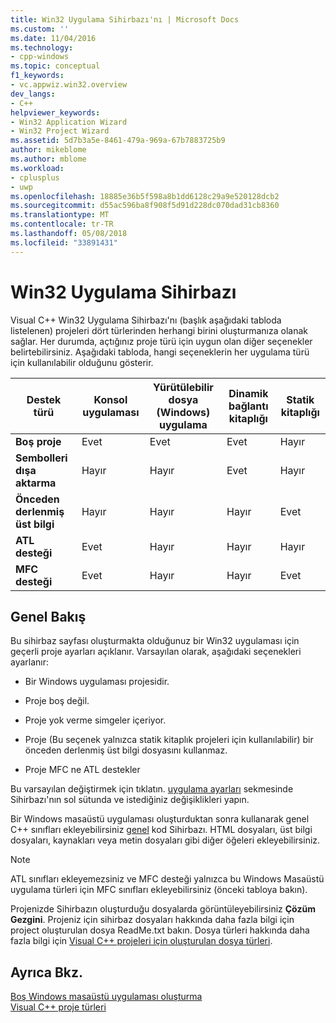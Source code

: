 ```yaml
---
title: Win32 Uygulama Sihirbazı'nı | Microsoft Docs
ms.custom: ''
ms.date: 11/04/2016
ms.technology:
- cpp-windows
ms.topic: conceptual
f1_keywords:
- vc.appwiz.win32.overview
dev_langs:
- C++
helpviewer_keywords:
- Win32 Application Wizard
- Win32 Project Wizard
ms.assetid: 5d7b3a5e-8461-479a-969a-67b7883725b9
author: mikeblome
ms.author: mblome
ms.workload:
- cplusplus
- uwp
ms.openlocfilehash: 18885e36b5f598a8b1dd6128c29a9e520128dcb2
ms.sourcegitcommit: d55ac596ba8f908f5d91d228dc070dad31cb8360
ms.translationtype: MT
ms.contentlocale: tr-TR
ms.lasthandoff: 05/08/2018
ms.locfileid: "33891431"
---
```

# <a name="win32-application-wizard"></a>Win32 Uygulama Sihirbazı
Visual C++ Win32 Uygulama Sihirbazı'nı (başlık aşağıdaki tabloda listelenen) projeleri dört türlerinden herhangi birini oluşturmanıza olanak sağlar. Her durumda, açtığınız proje türü için uygun olan diğer seçenekler belirtebilirsiniz. Aşağıdaki tabloda, hangi seçeneklerin her uygulama türü için kullanılabilir olduğunu gösterir.  
  
|Destek türü|Konsol uygulaması|Yürütülebilir dosya (Windows) uygulama|Dinamik bağlantı kitaplığı|Statik kitaplığı|  
|---------------------|-------------------------|----------------------------------------|---------------------------|--------------------|  
|**Boş proje**|Evet|Evet|Evet|Hayır|  
|**Sembolleri dışa aktarma**|Hayır|Hayır|Evet|Hayır|  
|**Önceden derlenmiş üst bilgi**|Hayır|Hayır|Hayır|Evet|  
|**ATL desteği**|Evet|Hayır|Hayır|Hayır|  
|**MFC desteği**|Evet|Hayır|Hayır|Evet|  
  
## <a name="overview"></a>Genel Bakış  
 Bu sihirbaz sayfası oluşturmakta olduğunuz bir Win32 uygulaması için geçerli proje ayarları açıklanır. Varsayılan olarak, aşağıdaki seçenekleri ayarlanır:  
  
-   Bir Windows uygulaması projesidir.  
  
-   Proje boş değil.  
  
-   Proje yok verme simgeler içeriyor.  
  
-   Proje (Bu seçenek yalnızca statik kitaplık projeleri için kullanılabilir) bir önceden derlenmiş üst bilgi dosyasını kullanmaz.  
  
-   Proje MFC ne ATL destekler  
  
 Bu varsayılan değiştirmek için tıklatın. [uygulama ayarları](../windows/application-settings-win-32-project-wizard.md) sekmesinde Sihirbazı'nın sol sütunda ve istediğiniz değişiklikleri yapın.  
  
 Bir Windows masaüstü uygulaması oluşturduktan sonra kullanarak genel C++ sınıfları ekleyebilirsiniz [genel](../ide/generic-cpp-class-wizard.md) kod Sihirbazı. HTML dosyaları, üst bilgi dosyaları, kaynakları veya metin dosyaları gibi diğer öğeleri ekleyebilirsiniz.  
  
> [!NOTE]
>  ATL sınıfları ekleyemezsiniz ve MFC desteği yalnızca bu Windows Masaüstü uygulama türleri için MFC sınıfları ekleyebilirsiniz (önceki tabloya bakın).  
  
 Projenizde Sihirbazın oluşturduğu dosyalarda görüntüleyebilirsiniz **Çözüm Gezgini**. Projeniz için sihirbaz dosyaları hakkında daha fazla bilgi için project oluşturulan dosya ReadMe.txt bakın. Dosya türleri hakkında daha fazla bilgi için [Visual C++ projeleri için oluşturulan dosya türleri](../ide/file-types-created-for-visual-cpp-projects.md).  
  
## <a name="see-also"></a>Ayrıca Bkz.  
 [Boş Windows masaüstü uygulaması oluşturma](../windows/creating-an-empty-windows-desktop-application.md)   
 [Visual C++ proje türleri](../ide/visual-cpp-project-types.md)